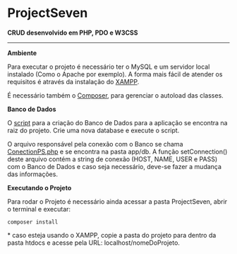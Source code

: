 # ProjectSeven
**CRUD desenvolvido em PHP, PDO e W3CSS**

***

**Ambiente**

Para executar o projeto é necessário ter o MySQL e um servidor local instalado (Como o Apache por exemplo). A forma mais fácil de atender os requisitos é através da instalação do [XAMPP](https://www.apachefriends.org/download.html).

É necessário também o [Composer](https://getcomposer.org/download/), para gerenciar o autoload das classes.


**Banco de Dados**

O [script](https://github.com/Tiastra/ProjectSeven/blob/main/SQL%20ProjectSeven.sql) para a criação do Banco de Dados para a aplicação se encontra na raiz do projeto. Crie uma nova database e execute o script.

O arquivo responsável pela conexão com o Banco se chama [ConectionPS.php](https://github.com/Tiastra/ProjectSeven/blob/main/app/db/ConectionPS.php) e se encontra  na pasta app/db. A função setConnection() deste arquivo contém a string de conexão (HOST, NAME, USER e PASS) com o Banco de Dados e caso seja necessário, deve-se fazer a mudança das informações.


**Executando o Projeto**

Para rodar o Projeto é necessário ainda acessar a pasta ProjectSeven, abrir o terminal e executar:

    composer install

\* caso esteja usando o XAMPP, copie a pasta do projeto para dentro da pasta htdocs e acesse pela URL: localhost/nomeDoProjeto. 
